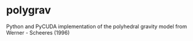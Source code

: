 # polygrav
Python and PyCUDA implementation of the polyhedral gravity model from Werner - Scheeres (1996)
